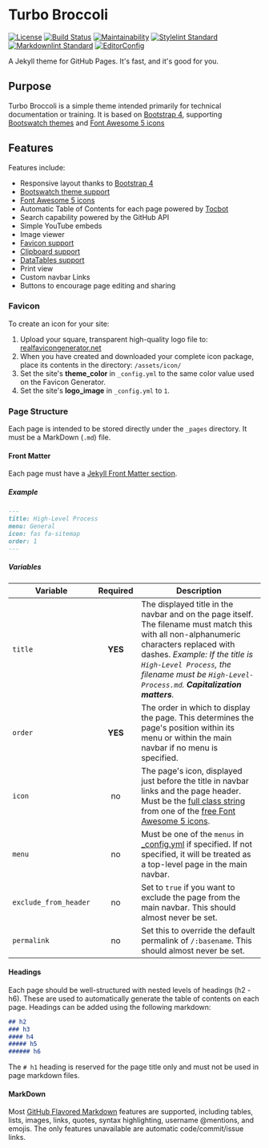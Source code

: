 # Turbo Broccoli

[![License](https://img.shields.io/github/license/aensley/turbo-broccoli)](LICENSE)
[![Build Status](https://travis-ci.com/aensley/turbo-broccoli.svg?branch=master)](https://travis-ci.com/aensley/turbo-broccoli)
[![Maintainability](https://api.codeclimate.com/v1/badges/a0ae0b1e563a50f4fa09/maintainability)](https://codeclimate.com/github/aensley/turbo-broccoli/maintainability)
[![Stylelint Standard](https://img.shields.io/badge/stylelint-standard-brightgreen)](https://github.com/stylelint/stylelint-config-standard)
[![Markdownlint Standard](https://img.shields.io/badge/markdownlint-standard-brightgreen)](https://github.com/markdownlint/markdownlint)
[![EditorConfig](https://img.shields.io/badge/-EditorConfig-blue)](.editorconfig)

A Jekyll theme for GitHub Pages. It's fast, and it's good for you.

## Purpose

Turbo Broccoli is a simple theme intended primarily for technical documentation or training. It is based on [Bootstrap 4](https://getbootstrap.com/), supporting [Bootswatch themes](https://bootswatch.com/) and [Font Awesome 5 icons](https://fontawesome.com/)

## Features

Features include:

* Responsive layout thanks to [Bootstrap 4](https://getbootstrap.com/)
* [Bootswatch theme support](https://bootswatch.com/)
* [Font Awesome 5 icons](https://fontawesome.com/)
* Automatic Table of Contents for each page powered by [Tocbot](https://tscanlin.github.io/tocbot/)
* Search capability powered by the GitHub API
* Simple YouTube embeds
* Image viewer
* [Favicon support](https://realfavicongenerator.net/)
* [Clipboard support](https://clipboardjs.com/)
* [DataTables support](https://datatables.net/)
* Print view
* Custom navbar Links
* Buttons to encourage page editing and sharing

### Favicon

To create an icon for your site:

1. Upload your square, transparent high-quality logo file to: [realfavicongenerator.net](https://realfavicongenerator.net/)
1. When you have created and downloaded your complete icon package, place its contents in the directory: `/assets/icon/`
1. Set the site's **theme_color** in `_config.yml` to the same color value used on the Favicon Generator.
1. Set the site's **logo_image** in `_config.yml` to `1`.

### Page Structure

Each page is intended to be stored directly under the `_pages` directory. It must be a MarkDown (`.md`) file.

#### Front Matter

Each page must have a [Jekyll Front Matter section](https://jekyllrb.com/docs/front-matter/).

##### Example

```MarkDown
---
title: High-Level Process
menu: General
icon: fas fa-sitemap
order: 1
---
```

##### Variables

| Variable | Required | Description |
| --- | :---: | --- |
| `title` | **YES** | The displayed title in the navbar and on the page itself. The filename must match this with all non-alphanumeric characters replaced with dashes. _Example: If the title is `High-Level Process`, the filename must be `High-Level-Process.md`. **Capitalization matters**._ |
| `order` | **YES** | The order in which to display the page. This determines the page's position within its menu or within the main navbar if no menu is specified. |
| `icon` | no | The page's icon, displayed just before the title in navbar links and the page header. Must be the [full class string](https://fontawesome.com/how-to-use/on-the-web/referencing-icons/basic-use) from one of the [free Font Awesome 5 icons](https://fontawesome.com/icons?d=gallery&m=free). |
| `menu` | no | Must be one of the `menus` in [\_config.yml](https://github.com/aensley/turbo-broccoli/blob/master/_config.yml) if specified. If not specified, it will be treated as a top-level page in the main navbar. |
| `exclude_from_header` | no | Set to `true` if you want to exclude the page from the main navbar. This should almost never be set. |
| `permalink` | no | Set this to override the default permalink of `/:basename`. This should almost never be set. |

#### Headings

Each page should be well-structured with nested levels of headings (h2 - h6). These are used to automatically generate the table of contents on each page. Headings can be added using the following markdown:

```MarkDown
## h2
### h3
#### h4
##### h5
###### h6
```

The `# h1` heading is reserved for the page title only and must not be used in page markdown files.

#### MarkDown

Most [GitHub Flavored Markdown](https://guides.github.com/features/mastering-markdown/) features are supported, including tables, lists, images, links, quotes, syntax highlighting, username @mentions, and emojis. The only features unavailable are automatic code/commit/issue links.
